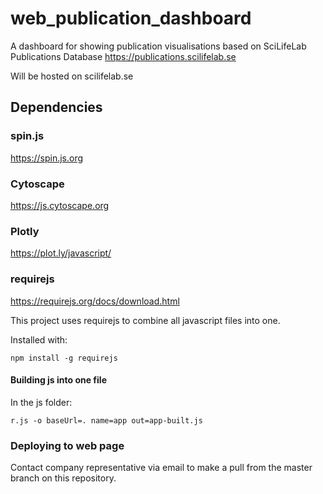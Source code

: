 # web_publication_dashboard
A dashboard for showing publication visualisations based on SciLifeLab Publications Database https://publications.scilifelab.se 

Will be hosted on scilifelab.se

## Dependencies

### spin.js
https://spin.js.org

### Cytoscape
https://js.cytoscape.org

### Plotly
https://plot.ly/javascript/

### requirejs 
https://requirejs.org/docs/download.html

This project uses requirejs to combine all javascript files into one.

Installed with:
```
npm install -g requirejs
```
#### Building js into one file
In the js folder:
```
r.js -o baseUrl=. name=app out=app-built.js
```

### Deploying to web page
Contact company representative via email to make a pull from the master branch on this repository.
